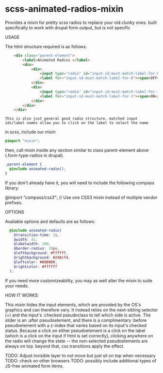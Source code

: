 # scss-animated-radios-mixin
Provides a mixin for pretty scss radios to replace your old clunky ones.
built specifically to work with drupal form output, but is not specific

USAGE

The html structure required is as follows:
```html
    <div class="parent-element">
        <label>Animated Radios </label>
        <div>
            <div>
                <input type="radio" id="input-id-must-match-label-for-0" name="name_attribute_must_match_other_input" />
                <label for="input-id-must-match-label-for-0"><span>OFF</span> </label>
            </div>
            <div>
                <input type="radio" id="input-id-must-match-label-for-1" name="name_attribute_must_match_other_input" checked="checked" />
                <label for="input-id-must-match-label-for-1"><span>ON</span> </label>
            </div>
        </div>
    </div>
```
    This is also just general good radio structure. matched input ids/label names allow you to click on the label to select the name


in scss, include our mixin
```scss
@import "mixin";
```
then, call mixin inside any section similar to class parent-element above (.form-type-radios in drupal).
```scss
.parent-element {
  @include animated-radio();
}
```
If you don't already have it, you will need to include the following compass library:

@import "compass/css3";     // Use one CSS3 mixin instead of multiple vendor prefixes.

OPTIONS

Available options and defaults are as follows:
```scss
  @include animated-radio(
    $transition-time: 1s,
    $width: 41,
    $labelwidth: 100,
    $border-radius: 10px,
    $leftbackground: #ffffff,
    $rightbackground: #248cf4,
    $leftcolor: #000000,
    $rightcolor: #ffffff
  );
```
  If you need more customizeability, you may as well alter the mixin to suite your needs.


HOW IT WORKS:

This mixin hides the input elements, which are provided by the OS's graphics and can therefore vary.
It instead relies on the next-sibling selector (+) and the input's :checked pseudoclass to tell which side is active.
The slider is an :after pseudoelement, and there is a complimentary :before pseudoelement with a z-index that varies based on its input's checked status.
Because a click on either pseudoelement is a click on the label (which is a click on the input if html is set correctly),
clicking anywhere on the radio will change the state -- the non-selected pseudoelements are always on top.
beyond that, css transitions apply the effect.

TODO: Adjust invisible layer to not move but just sit on top when necessary
TODO: check on other browsers
TODO: possibly include additional types of JS-free animated form items.